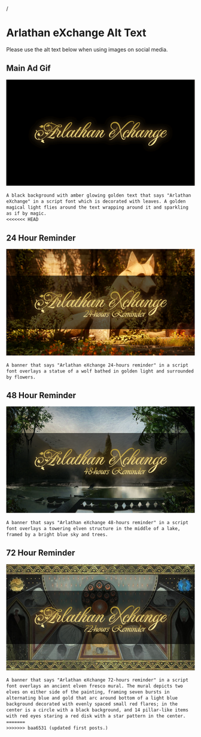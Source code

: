 /
# Arlathan eXchange Alt Text

Please use the alt text below when using images on social media.

## Main Ad Gif
![](./AdMain.gif)
```
A black background with amber glowing golden text that says "Arlathan eXchange" in a script font which is decorated with leaves. A golden magical light flies around the text wrapping around it and sparkling as if by magic.
<<<<<<< HEAD
```


## 24 Hour Reminder
![](./Reminder24h.png)
```
A banner that says "Arlathan eXchange 24-hours reminder" in a script font overlays a statue of a wolf bathed in golden light and surrounded by flowers.
```


## 48 Hour Reminder
![](./Reminder48h.png)
```
A banner that says "Arlathan eXchange 48-hours reminder" in a script font overlays a towering elven structure in the middle of a lake, framed by a bright blue sky and trees.
```


## 72 Hour Reminder
![](./Reminder72h.png)
```
A banner that says "Arlathan eXchange 72-hours reminder" in a script font overlays an ancient elven fresco mural. The mural depicts two elves on either side of the painting, framing seven bursts in alternating blue and gold that arc around bottom of a light blue background decorated with evenly spaced small red flares; in the center is a circle with a black background, and 14 pillar-like items with red eyes staring a red disk with a star pattern in the center.
=======
>>>>>>> baa6531 (updated first posts.)
```